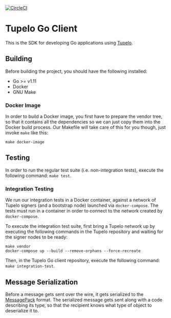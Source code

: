 [![CircleCI](https://circleci.com/gh/quorumcontrol/tupelo-go-client.svg?style=svg&circle-token=7e9e6a1638c33dcb8899cc9a2aed9936cba60aaa)](https://circleci.com/gh/quorumcontrol/tupelo-go-client)

# Tupelo Go Client
This is the SDK for developing Go applications using [Tupelo](https://quorumcontrol.com).

## Building
Before building the project, you should have the following installed:

* Go >= v1.11
* Docker
* GNU Make

### Docker Image
In order to build a Docker image, you first have to prepare the vendor tree, so that it contains
all the dependencies so we can just copy them into the Docker build process. Our Makefile will
take care of this for you though, just invoke `make` like this:

```
make docker-image
```

## Testing

In order to run the regular test suite (i.e. non-integration tests), execute the following
command: `make test`.

### Integration Testing
We run our integration tests in a Docker container, against a network of Tupelo signers
(and a bootstrap node) launched via `docker-compose`. The tests must run in a container in order
to connect to the network created by `docker-compose`.

To execute the integration test suite, first bring a Tupelo network up by executing the following
commands in the Tupelo repository and waiting for the signer nodes to be ready:
```
make vendor
docker-compose up --build --remove-orphans --force-recreate
```

Then, in the Tupelo Go client repository, execute the following command: `make integration-test`.

## Message Serialization
Before a message gets sent over the wire, it gets serialized to the
[MessagePack](https://msgpack.org/) format. The serialized message gets sent along with a code
describing its type, so that the recipient knows what type of object to deserialize it to.
